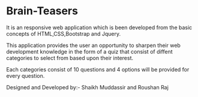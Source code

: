 # Brain-Teasers

It is an responsive web application which is been developed from the basic concepts of HTML,CSS,Bootstrap and Jquery.

This application provides the user an opportunity to sharpen their web development knowledge in the form of a quiz that consist of diffent categories to select from based upon their interest.

Each categories consist of 10 questions and 4 options will be provided for every question.

Designed and Developed by:- Shaikh Muddassir and Roushan Raj
